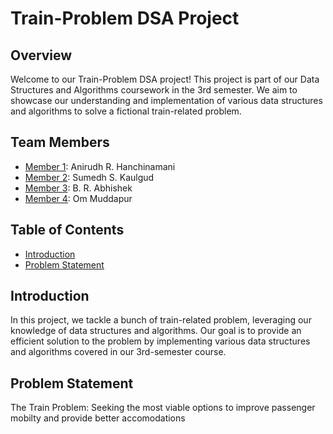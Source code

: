 # Train-Problem DSA Project

## Overview

Welcome to our Train-Problem DSA project! This project is part of our Data Structures and Algorithms coursework in the 3rd semester. We aim to showcase our understanding and implementation of various data structures and algorithms to solve a fictional train-related problem.

## Team Members

- [Member 1]((https://github.com/a9irudh)):  Anirudh R. Hanchinamani
- [Member 2](https://github.com/ForzaVeritas):  Sumedh S. Kaulgud
- [Member 3](link-to-profile):  B. R. Abhishek
- [Member 4](link-to-profile):  Om Muddapur

## Table of Contents

- [Introduction](#introduction)
- [Problem Statement](#problem-statement)

## Introduction

In this project, we tackle a bunch of train-related problem, leveraging our knowledge of data structures and algorithms. Our goal is to provide an efficient solution to the problem by implementing various data structures and algorithms covered in our 3rd-semester course.

## Problem Statement

The Train Problem: Seeking the most viable options to improve passenger mobilty and provide better accomodations
